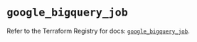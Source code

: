 # `google_bigquery_job`

Refer to the Terraform Registry for docs: [`google_bigquery_job`](https://registry.terraform.io/providers/hashicorp/google/5.27.0/docs/resources/bigquery_job).

